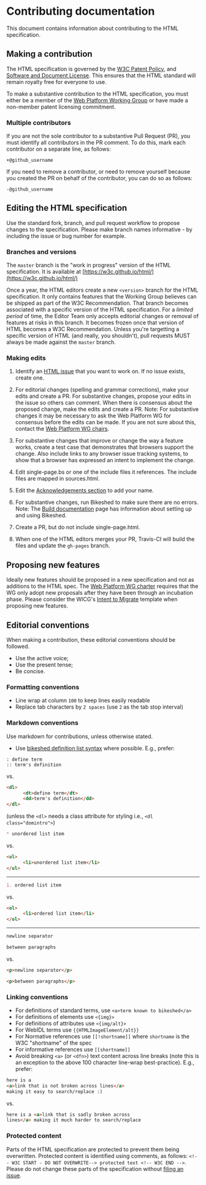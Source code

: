# Contributing documentation

This document contains information about contributing to the HTML specification.

## Making a contribution

The HTML specification is governed by the [W3C Patent Policy](https://www.w3.org/Consortium/Patent-Policy-20040205/), and [Software and Document License](https://www.w3.org/Consortium/Legal/copyright-software). This ensures that the HTML standard will remain royalty free for everyone to use.

To make a substantive contribution to the HTML specification, you must either be a member of the [Web Platform Working Group](https://www.w3.org/WebPlatform/WG/) or have made a non-member patent licensing commitment.

### Multiple contributors

If you are not the sole contributor to a substantive Pull Request (PR), you must identify all contributors in the PR comment. To do this, mark each contributor on a separate line, as follows:
```
+@github_username
```

If you need to remove a contributor, or need to remove yourself because you created the PR on behalf of the contributor, you can do so as follows:
```
-@github_username
```

## Editing the HTML specification

Use the standard fork, branch, and pull request workflow to propose changes to the specification. Please make branch names informative - by including the issue or bug number for example.

### Branches and versions

The `master` branch is the "work in progress" version of the HTML specification. It is available at [https://w3c.github.io/html/](https://w3c.github.io/html/)

Once a year, the HTML editors create a new `<version>` branch for the HTML specification. It only contains features that the Working Group believes can be shipped as part of the W3C Recommendation. That branch becomes associated with a specific version of the HTML specification. For a *limited period* of time, the Editor Team only accepts editorial changes or removal of features at risks in this branch. It becomes frozen once that version of HTML becomes a W3C Recommendation. Unless you're targetting a specific version of HTML (and really, you shouldn't), pull requests MUST always be made against the `master` branch.

### Making edits

1. Identify an [HTML issue](https://github.com/w3c/html/issues) that you want to work on. If no issue exists, create one.

2. For editorial changes (spelling and grammar corrections), make your edits and create a PR. For substantive changes, propose your edits in the issue so others can comment. When there is consensus about the proposed change, make the edits and create a PR.
Note: For substantive changes it may be necessary to ask the Web Platform WG for consensus before the edits can be made. If you are not sure about this, contact the <a href="mailto:team-webplatform@w3.org">Web Platform WG chairs</a>.

3. For substantive changes that improve or change the way a feature works, create a test case that demonstrates that browsers support the change. Also include links to any browser issue tracking systems, to show that a browser has expressed an intent to implement the change.

4. Edit single-page.bs or one of the include files it references. The include files are mapped in sources.html.

5. Edit the [Acknowledgements section](https://github.com/w3c/html/blob/master/sections/acknowledgements.include) to add your name.

6. For substantive changes, run Bikeshed to make sure there are no errors.
Note: The [Build documentation](docs/build-documentation.md) page has information about setting up and using Bikeshed.

7. Create a PR, but do not include single-page.html.

8. When one of the HTML editors merges your PR, Travis-CI will build the files and update the `gh-pages` branch.

## Proposing new features

Ideally new features should be proposed in a new specification and not as additions to the HTML spec. The [Web Platform WG charter](https://www.w3.org/2016/11/webplatform-charter.html#deliverables) requires that the WG only adopt new proposals after they have been through an incubation phase. Please consider the WICG's [Intent to Migrate](https://wicg.github.io/admin/intent-to-migrate.html) template when proposing new features.

## Editorial conventions

When making a contribution, these editorial conventions should be followed.

* Use the active voice;
* Use the present tense;
* Be concise.

### Formatting conventions
* Line wrap at column `100` to keep lines easily readable
* Replace tab characters by `2 spaces` (use `2` as the tab stop interval)

### Markdown conventions

Use markdown for contributions, unless otherwise stated.
* Use [bikeshed definition list syntax](https://tabatkins.github.io/bikeshed/#markdown) where possible. E.g., prefer:

```
: define term
:: term's definition
```

vs.

```html
<dl>
      <dt>define term</dt>
      <dd>term's definition</dd>
</dl>
```

(unless the `<dl>` needs a class attribute for styling i.e., `<dl class="domintro">`)

```markdown
* unordered list item
```

vs.

```html
<ul>
      <li>unordered list item</li>
</ul>
```

----

```markdown
1. ordered list item
```
vs.

```html
<ol>
      <li>ordered list item</li>
</ol>
```

----

```markdown
newline separator

between paragraphs
```

vs.
      
```html
<p>newline separator</p>

<p>between paragraphs</p>
```

### Linking conventions

* For definitions of standard terms, use `<a>term known to bikeshed</a>`
* For definitions of elements use `<{img}>`
* For definitions of attributes use `<{img/alt}>`
* For WebIDL terms use `{{HTMLImageElement/alt}}`
* For Normative references use `[[!shortname]]` where `shortname` is the W3C "shortname" of the spec
* For informative references use `[[shortname]]`
* Avoid breaking `<a>` (or `<dfn>`) text content across line breaks (note this is an exception to the above 100 character line-wrap best-practice). E.g., prefer:

```html
here is a
<a>link that is not broken across lines</a>
making it easy to search/replace :)
```

vs.

```html
here is a <a>link that is sadly broken across
lines</a> making it much harder to search/replace
```

### Protected content

Parts of the HTML specification are protected to prevent them being overwritten. Protected content is identified using comments, as follows:
`<!-- W3C START - DO NOT OVERWRITE--> protected text <!-- W3C END -->`.
Please do not change these parts of the specification without [filing an issue](https://github.com/w3c/tml/issues).
